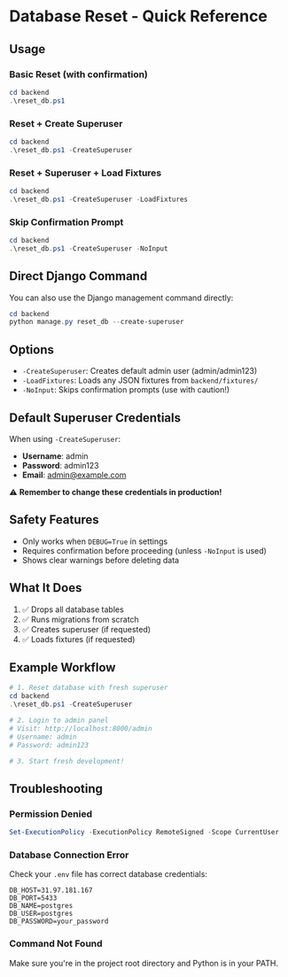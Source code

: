 # Database Reset - Quick Reference

## Usage

### Basic Reset (with confirmation)

```powershell
cd backend
.\reset_db.ps1
```

### Reset + Create Superuser

```powershell
cd backend
.\reset_db.ps1 -CreateSuperuser
```

### Reset + Superuser + Load Fixtures

```powershell
cd backend
.\reset_db.ps1 -CreateSuperuser -LoadFixtures
```

### Skip Confirmation Prompt

```powershell
cd backend
.\reset_db.ps1 -CreateSuperuser -NoInput
```

## Direct Django Command

You can also use the Django management command directly:

```powershell
cd backend
python manage.py reset_db --create-superuser
```

## Options

- `-CreateSuperuser`: Creates default admin user (admin/admin123)
- `-LoadFixtures`: Loads any JSON fixtures from `backend/fixtures/`
- `-NoInput`: Skips confirmation prompts (use with caution!)

## Default Superuser Credentials

When using `-CreateSuperuser`:

- **Username**: admin
- **Password**: admin123
- **Email**: admin@example.com

⚠️ **Remember to change these credentials in production!**

## Safety Features

- Only works when `DEBUG=True` in settings
- Requires confirmation before proceeding (unless `-NoInput` is used)
- Shows clear warnings before deleting data

## What It Does

1. ✅ Drops all database tables
2. ✅ Runs migrations from scratch
3. ✅ Creates superuser (if requested)
4. ✅ Loads fixtures (if requested)

## Example Workflow

```powershell
# 1. Reset database with fresh superuser
cd backend
.\reset_db.ps1 -CreateSuperuser

# 2. Login to admin panel
# Visit: http://localhost:8000/admin
# Username: admin
# Password: admin123

# 3. Start fresh development!
```

## Troubleshooting

### Permission Denied

```powershell
Set-ExecutionPolicy -ExecutionPolicy RemoteSigned -Scope CurrentUser
```

### Database Connection Error

Check your `.env` file has correct database credentials:

```
DB_HOST=31.97.181.167
DB_PORT=5433
DB_NAME=postgres
DB_USER=postgres
DB_PASSWORD=your_password
```

### Command Not Found

Make sure you're in the project root directory and Python is in your PATH.
